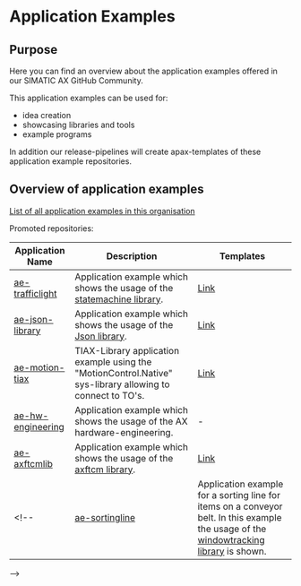 # Application Examples

## Purpose

Here you can find an overview about the application examples offered in our SIMATIC AX GitHub Community.

This application examples can be used for:

- idea creation
- showcasing libraries and tools
- example programs

In addition our release-pipelines will create apax-templates of these application example repositories.

## Overview of application examples

[List of all application examples in this organisation](https://github.com/search?q=topic%3Aapplication-example+org%3Asimatic-ax+fork%3Atrue&type=repositories)

Promoted repositories:

| Application Name | Description | Templates |
|-|-|-|
| [ae-trafficlight](https://github.com/simatic-ax/ae-trafficlight)                                            | Application example which shows the usage of the [statemachine library](https://github.com/simatic-ax/statemachine).    |[Link](https://github.com/simatic-ax/template-ae-trafficlight)|
| [ae-json-library](https://github.com/simatic-ax/ae-json-library) | Application example which shows the usage of the [Json library](https://github.com/simatic-ax/json). |[Link](https://github.com/simatic-ax/template-ae-json-library)|
| [ae-motion-tiax](https://github.com/simatic-ax/ae-motion-tiax)   | TIAX-Library application example using the "MotionControl.Native" sys-library allowing to connect to TO's. |[Link](https://github.com/simatic-ax/template-ae-motion-tiax)|
| [ae-hw-engineering](https://github.com/simatic-ax/ae-hw-engineering)   | Application example which shows the usage of the AX hardware-engineering. |-|
| [ae-axftcmlib](https://github.com/simatic-ax/ae-axftcmlib)   | Application example which shows the usage of the [axftcm library](https://github.com/simatic-ax/axftcmlib). |[Link](https://github.com/simatic-ax/template-ae-axftcmlib)|
<!-- | [ae-sortingline](https://github.com/simatic-ax/ae-sortingline)   | Application example for a sorting line for items on a conveyor belt. In this example the usage of the [windowtracking library](https://github.com/simatic-ax/windowtracking) is shown. |-|                          
 -->
